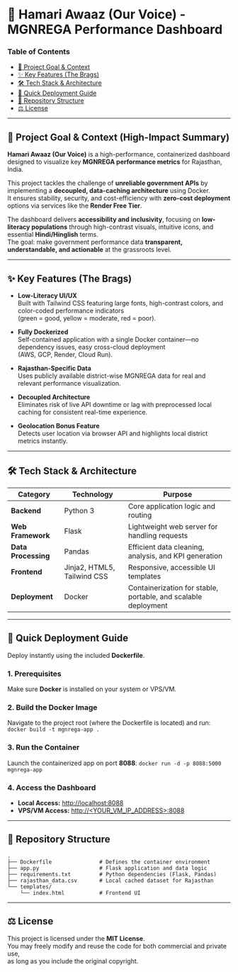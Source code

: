 # 📢 Hamari Awaaz (Our Voice) - MGNREGA Performance Dashboard

### Table of Contents
- [🎯 Project Goal & Context](#-project-goal--context-high-impact-summary)
- [✨ Key Features (The Brags)](#-key-features-the-brags)
- [🛠️ Tech Stack & Architecture](#️-tech-stack--architecture)
- [🚀 Quick Deployment Guide](#-quick-deployment-guide)
- [📂 Repository Structure](#-repository-structure)
- [⚖️ License](#️-license)

---

## 🎯 Project Goal & Context (High-Impact Summary)

**Hamari Awaaz (Our Voice)** is a high-performance, containerized dashboard designed to visualize key **MGNREGA performance metrics** for Rajasthan, India.  

This project tackles the challenge of **unreliable government APIs** by implementing a **decoupled, data-caching architecture** using Docker.  
It ensures stability, security, and cost-efficiency with **zero-cost deployment** options via services like the **Render Free Tier**.

The dashboard delivers **accessibility and inclusivity**, focusing on **low-literacy populations** through high-contrast visuals, intuitive icons, and essential **Hindi/Hinglish** terms.  
The goal: make government performance data **transparent, understandable, and actionable** at the grassroots level.

---

## ✨ Key Features (The Brags)

- **Low-Literacy UI/UX**  
  Built with Tailwind CSS featuring large fonts, high-contrast colors, and color-coded performance indicators  
  (green = good, yellow = moderate, red = poor).

- **Fully Dockerized**  
  Self-contained application with a single Docker container—no dependency issues, easy cross-cloud deployment  
  (AWS, GCP, Render, Cloud Run).

- **Rajasthan-Specific Data**  
  Uses publicly available district-wise MGNREGA data for real and relevant performance visualization.

- **Decoupled Architecture**  
  Eliminates risk of live API downtime or lag with preprocessed local caching for consistent real-time experience.

- **Geolocation Bonus Feature**  
  Detects user location via browser API and highlights local district metrics instantly.

---

## 🛠️ Tech Stack & Architecture

| Category         | Technology               | Purpose                                                       |
|------------------|---------------------------|---------------------------------------------------------------|
| **Backend**      | Python 3                 | Core application logic and routing                            |
| **Web Framework**| Flask                    | Lightweight web server for handling requests                  |
| **Data Processing** | Pandas               | Efficient data cleaning, analysis, and KPI generation         |
| **Frontend**     | Jinja2, HTML5, Tailwind CSS | Responsive, accessible UI templates                         |
| **Deployment**   | Docker                   | Containerization for stable, portable, and scalable deployment |

---

## 🚀 Quick Deployment Guide

Deploy instantly using the included **Dockerfile**.

### 1. Prerequisites
Make sure **Docker** is installed on your system or VPS/VM.

### 2. Build the Docker Image
Navigate to the project root (where the Dockerfile is located) and run:
```docker build -t mgnrega-app .```

### 3. Run the Container
Launch the containerized app on port **8088**:
```docker run -d -p 8088:5000 mgnrega-app```


### 4. Access the Dashboard
- **Local Access:** [http://localhost:8088](http://localhost:8088)  
- **VPS/VM Access:** [http://<YOUR_VM_IP_ADDRESS>:8088](http://<YOUR_VM_IP_ADDRESS>:8088)

---

## 📂 Repository Structure
```
.
├── Dockerfile               # Defines the container environment
├── app.py                   # Flask application and data logic
├── requirements.txt         # Python dependencies (Flask, Pandas)
├── rajasthan_data.csv       # Local cached dataset for Rajasthan
└── templates/
    └── index.html           # Frontend UI
```
---

## ⚖️ License

This project is licensed under the **MIT License**.  
You may freely modify and reuse the code for both commercial and private use,  
as long as you include the original copyright.
